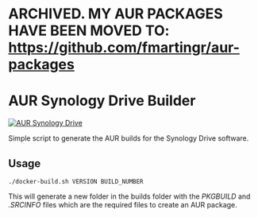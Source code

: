 # ARCHIVED. MY AUR PACKAGES HAVE BEEN MOVED TO: https://github.com/fmartingr/aur-packages

# AUR Synology Drive Builder

[![AUR Synology Drive](https://img.shields.io/badge/AUR-synology--drive-green.svg)](https://aur.archlinux.org/packages/synology-drive/)

Simple script to generate the AUR builds for the Synology Drive software.

## Usage

```
./docker-build.sh VERSION BUILD_NUMBER
```

This will generate a new folder in the builds folder with the _PKGBUILD_ and _.SRCINFO_ files which are the required files to create an AUR package.
